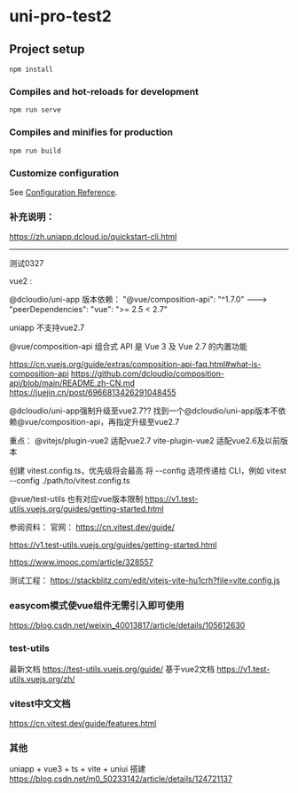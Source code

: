 # uni-pro-test2

## Project setup
```
npm install
```

### Compiles and hot-reloads for development
```
npm run serve
```

### Compiles and minifies for production
```
npm run build
```

### Customize configuration
See [Configuration Reference](https://cli.vuejs.org/config/).



### 补充说明：

https://zh.uniapp.dcloud.io/quickstart-cli.html

----------------------------------------------------------------------------
测试0327

vue2 :

@dcloudio/uni-app  版本依赖： "@vue/composition-api": "^1.7.0"  --->   "peerDependencies":  "vue": ">= 2.5 < 2.7"

uniapp 不支持vue2.7


@vue/composition-api  组合式 API 是 Vue 3 及 Vue 2.7 的内置功能

https://cn.vuejs.org/guide/extras/composition-api-faq.html#what-is-composition-api
https://github.com/dcloudio/composition-api/blob/main/README.zh-CN.md
https://juejin.cn/post/6966813426291048455


@dcloudio/uni-app强制升级至vue2.7??
找到一个@dcloudio/uni-app版本不依赖@vue/composition-api，再指定升级至vue2.7


重点：
@vitejs/plugin-vue2  适配vue2.7
vite-plugin-vue2  适配vue2.6及以前版本



创建 vitest.config.ts，优先级将会最高
将 --config 选项传递给 CLI，例如 vitest --config ./path/to/vitest.config.ts


@vue/test-utils 也有对应vue版本限制
https://v1.test-utils.vuejs.org/guides/getting-started.html


参阅资料：
官网：
https://cn.vitest.dev/guide/

https://v1.test-utils.vuejs.org/guides/getting-started.html

https://www.imooc.com/article/328557

测试工程：
https://stackblitz.com/edit/vitejs-vite-hu1crh?file=vite.config.js


### easycom模式使vue组件无需引入即可使用
https://blog.csdn.net/weixin_40013817/article/details/105612630



### test-utils
最新文档
https://test-utils.vuejs.org/guide/
基于vue2文档
https://v1.test-utils.vuejs.org/zh/


### vitest中文文档
https://cn.vitest.dev/guide/features.html



### 其他
uniapp + vue3 + ts + vite + uniui 搭建
https://blog.csdn.net/m0_50233142/article/details/124721137



